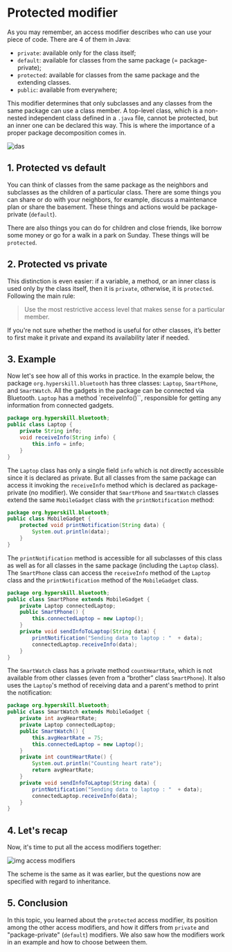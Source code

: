# Protected modifier

As you may remember, an access modifier describes who can use your piece of code. There are 4 of them in Java:
- `private`: available only for the class itself;
- `default`: available for classes from the same package (= package-private);
- `protected`: available for classes from the same package and the extending classes.
- `public`: available from everywhere;

This modifier determines that only subclasses and any classes from the same package can use a class member. A top-level class, which is a non-nested independent class defined in a `.java` file, cannot be protected, but an inner one can be declared this way. This is where the importance of a proper package decomposition comes in.

![das](https://ucarecdn.com/ce702533-fd2b-45f4-a605-a53261bef3cb/)

## 1. Protected vs default

You can think of classes from the same package as the neighbors and subclasses as the children of a particular class. There are some things you can share or do with your neighbors, for example, discuss a maintenance plan or share the basement. These things and actions would be package-private (`default`).

There are also things you can do for children and close friends, like borrow some money or go for a walk in a park on Sunday. These things will be `protected`.

## 2. Protected vs private
This distinction is even easier: if a variable, a method, or an inner class is used only by the class itself, then it is `private`, otherwise, it is `protected`. Following the main rule:

> Use the most restrictive access level that makes sense for a particular member.

If you're not sure whether the method is useful for other classes, it’s better to first make it private and expand its availability later if needed. 

## 3. Example
Now let's see how all of this works in practice. In the example below, the package `org.hyperskill.bluetooth` has three classes: `Laptop`, `SmartPhone`, and `SmartWatch`. All the gadgets in the package can be connected via Bluetooth. `Laptop` has a method `receiveInfo()``, responsible for getting any information from connected gadgets.
```java
package org.hyperskill.bluetooth;
public class Laptop {
    private String info;
    void receiveInfo(String info) {
        this.info = info;
    }
}
```
The `Laptop` class has only a single field `info` which is not directly accessible since it is declared as private. But all classes from the same package can access it invoking the `receiveInfo` method which is declared as package-private (no modifier).
We consider that `SmartPhone` and `SmartWatch` classes extend the same `MobileGadget` class with the `printNotification` method:
```java
package org.hyperskill.bluetooth;
public class MobileGadget {
    protected void printNotification(String data) {
        System.out.println(data);
    }
}
```
The `printNotification` method is accessible for all subclasses of this class as well as for all classes in the same package (including the `Laptop` class).
The `SmartPhone` class can access the `receiveInfo` method of the `Laptop` class and the `printNotification` method of the `MobileGadget` class.
```java
package org.hyperskill.bluetooth;
public class SmartPhone extends MobileGadget {
    private Laptop connectedLaptop;
    public SmartPhone() {
        this.connectedLaptop = new Laptop();
    }
    private void sendInfoToLaptop(String data) {
        printNotification("Sending data to laptop : "  + data);
        connectedLaptop.receiveInfo(data);
    }
}
```
The `SmartWatch` class has a private method `countHeartRate`, which is not available from other classes (even from a “brother” class `SmartPhone`). It also uses the `Laptop`'s method of receiving data and a parent's method to print the notification:
```java
package org.hyperskill.bluetooth;
public class SmartWatch extends MobileGadget {
    private int avgHeartRate;
    private Laptop connectedLaptop;
    public SmartWatch() {
        this.avgHeartRate = 75;
        this.connectedLaptop = new Laptop();
    }
    private int countHeartRate() {
        System.out.println("Counting heart rate");
        return avgHeartRate;
    }
    private void sendInfoToLaptop(String data) {
        printNotification("Sending data to laptop : "  + data);
        connectedLaptop.receiveInfo(data);
    }
}
```
## 4. Let's recap

Now, it's time to put all the access modifiers together:

![img access modifiers](https://ucarecdn.com/5c6eeffe-edba-4125-a9a5-13bc0dab2767/)

The scheme is the same as it was earlier, but the questions now are specified with regard to inheritance. 

## 5. Conclusion
In this topic, you learned about the `protected` access modifier, its position among the other access modifiers, and how it differs from `private` and "package-private" (`default`) modifiers. We also saw how the modifiers work in an example and how to choose between them. 
